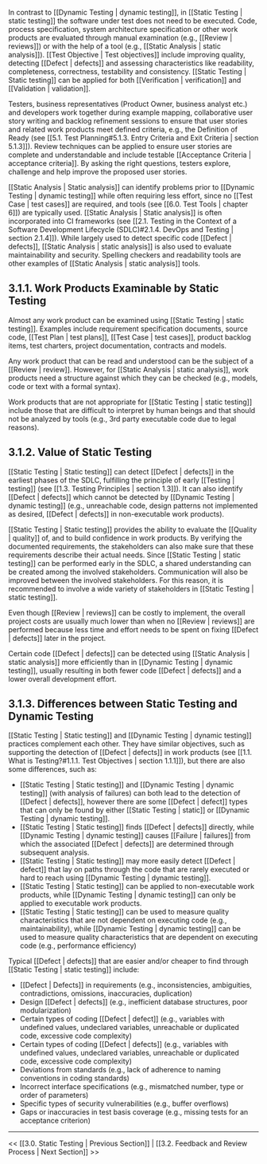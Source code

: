 In contrast to [[Dynamic Testing | dynamic testing]], in [[Static Testing | static testing]] the software under test does not need to be executed.  Code, process specification, system architecture specification or other work products are evaluated through manual examination (e.g., [[Review | reviews]]) or with the help of a tool (e.g., [[Static Analysis | static analysis]]).  [[Test Objective | Test objectives]] include improving quality, detecting [[Defect | defects]] and assessing characteristics like readability, completeness, correctness, testability and consistency.  [[Static Testing | Static testing]] can be applied for both [[Verification | verification]] and [[Validation | validation]].

Testers, business representatives (Product Owner, business analyst etc.) and developers work together during example mapping, collaborative user story writing and backlog refinement sessions to ensure that user stories and related work products meet defined criteria, e.g., the Definition of Ready (see [[5.1.  Test Planning#5.1.3. Entry Criteria and Exit Criteria | section 5.1.3]]).  Review techniques can be applied to ensure user stories are complete and understandable and include testable [[Acceptance Criteria | acceptance criteria]].  By asking the right questions, testers explore, challenge and help improve the proposed user stories.

[[Static Analysis | Static analysis]] can identify problems prior to [[Dynamic Testing | dynamic testing]] while often requiring less effort, since no [[Test Case | test cases]] are required, and tools (see [[6.0.  Test Tools | chapter 6]]) are typically used.  [[Static Analysis | Static analysis]] is often incorporated into CI frameworks (see [[2.1.  Testing in the Context of a Software Development Lifecycle (SDLC)#2.1.4. DevOps and Testing | section 2.1.4]]).  While largely used to detect specific code [[Defect | defects]], [[Static Analysis | static analysis]] is also used to evaluate maintainability and security.  Spelling checkers and readability tools are other examples of [[Static Analysis | static analysis]] tools.

##  3.1.1.  Work Products Examinable by Static Testing

Almost any work product can be examined using [[Static Testing | static testing]].  Examples include requirement specification documents, source code, [[Test Plan | test plans]], [[Test Case | test cases]], product backlog items, test charters, project documentation, contracts and models.

Any work product that can be read and understood can be the subject of a [[Review | review]].  However, for [[Static Analysis | static analysis]], work products need a structure against which they can be checked (e.g., models, code or text with a formal syntax).

Work products that are not appropriate for [[Static Testing | static testing]] include those that are difficult to interpret by human beings and that should not be analyzed by tools (e.g., 3rd party executable code due to legal reasons).

##  3.1.2.  Value of Static Testing

[[Static Testing | Static testing]] can detect [[Defect | defects]] in the earliest phases of the SDLC, fulfilling the principle of early [[Testing | testing]] (see [[1.3.  Testing Principles | section 1.3]]).  It can also identify [[Defect | defects]] which cannot be detected by [[Dynamic Testing | dynamic testing]] (e.g., unreachable code, design patterns not implemented as desired, [[Defect | defects]] in non-executable work products).

[[Static Testing | Static testing]] provides the ability to evaluate the [[Quality | quality]] of, and to build confidence in work products.  By verifying the documented requirements, the stakeholders can also make sure that these requirements describe their actual needs.  Since [[Static Testing | static testing]] can be performed early in the SDLC, a shared understanding can be created among the involved stakeholders.  Communication will also be improved between the involved stakeholders.  For this reason, it is recommended to involve a wide variety of stakeholders in [[Static Testing | static testing]].

Even though [[Review | reviews]] can be costly to implement, the overall project costs are usually much lower than when no [[Review | reviews]] are performed because less time and effort needs to be spent on fixing [[Defect | defects]] later in the project.

Certain code [[Defect | defects]] can be detected using [[Static Analysis | static analysis]] more efficiently than in [[Dynamic Testing | dynamic testing]], usually resulting in both fewer code [[Defect | defects]] and a lower overall development effort.

##  3.1.3.  Differences between Static Testing and Dynamic Testing

[[Static Testing | Static testing]] and [[Dynamic Testing | dynamic testing]] practices complement each other.  They have similar objectives, such as supporting the detection of [[Defect | defects]] in work products (see [[1.1.  What is Testing?#1.1.1. Test Objectives | section 1.1.1]]), but there are also some differences, such as:

* [[Static Testing | Static testing]] and [[Dynamic Testing | dynamic testing]] (with analysis of failures) can both lead to the detection of [[Defect | defects]], however there are some [[Defect | defect]] types that can only be found by either [[Static Testing | static]] or [[Dynamic Testing | dynamic testing]].
* [[Static Testing | Static testing]] finds [[Defect | defects]] directly, while [[Dynamic Testing | dynamic testing]] causes [[Failure | failures]] from which the associated [[Defect | defects]] are determined through subsequent analysis.
* [[Static Testing | Static testing]] may more easily detect [[Defect | defect]] that lay on paths through the code that are rarely executed or hard to reach using [[Dynamic Testing | dynamic testing]].
* [[Static Testing | Static testing]] can be applied to non-executable work products, while [[Dynamic Testing | dynamic testing]] can only be applied to executable work products.
* [[Static Testing | Static testing]] can be used to measure quality characteristics that are not dependent on executing code (e.g., maintainability), while [[Dynamic Testing | dynamic testing]] can be used to measure quality characteristics that are dependent on executing code (e.g., performance efficiency)

Typical [[Defect | defects]] that are easier and/or cheaper to find through [[Static Testing | static testing]] include:

* [[Defect | Defects]] in requirements (e.g., inconsistencies, ambiguities, contradictions, omissions, inaccuracies, duplication)
* Design [[Defect | defects]] (e.g., inefficient database structures, poor modularization)
* Certain types of coding [[Defect | defect]] (e.g., variables with undefined values, undeclared variables, unreachable or duplicated code, excessive code complexity)
* Certain types of coding [[Defect | defects]] (e.g., variables with undefined values, undeclared variables, unreachable or duplicated code, excessive code complexity)
* Deviations from standards (e.g., lack of adherence to naming conventions in coding standards)
* Incorrect interface specifications (e.g., mismatched number, type or order of parameters)
* Specific types of security vulnerabilities (e.g., buffer overflows)
* Gaps or inaccuracies in test basis coverage (e.g., missing tests for an acceptance criterion)

---
<< [[3.0.  Static Testing | Previous Section]]  | 
[[3.2.  Feedback and Review Process | Next Section]] >>


